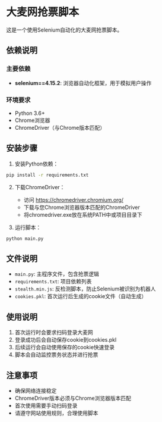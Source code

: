 # 大麦网抢票脚本

这是一个使用Selenium自动化的大麦网抢票脚本。

## 依赖说明

### 主要依赖
- **selenium==4.15.2**: 浏览器自动化框架，用于模拟用户操作

### 环境要求
- Python 3.6+
- Chrome浏览器
- ChromeDriver（与Chrome版本匹配）

## 安装步骤

1. 安装Python依赖：
```bash
pip install -r requirements.txt
```

2. 下载ChromeDriver：
   - 访问 https://chromedriver.chromium.org/
   - 下载与您Chrome浏览器版本匹配的ChromeDriver
   - 将chromedriver.exe放在系统PATH中或项目目录下

3. 运行脚本：
```bash
python main.py
```

## 文件说明

- `main.py`: 主程序文件，包含抢票逻辑
- `requirements.txt`: 项目依赖列表
- `stealth.min.js`: 反检测脚本，防止Selenium被识别为机器人
- `cookies.pkl`: 首次运行后生成的cookie文件（自动生成）

## 使用说明

1. 首次运行时会要求扫码登录大麦网
2. 登录成功后会自动保存cookie到cookies.pkl
3. 后续运行会自动使用保存的cookie快速登录
4. 脚本会自动监控票务状态并进行抢票

## 注意事项

- 确保网络连接稳定
- ChromeDriver版本必须与Chrome浏览器版本匹配
- 首次使用需要手动扫码登录
- 请遵守网站使用规则，合理使用脚本
